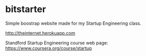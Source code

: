 bitstarter
==========

Simple boostrap website made for my Startup Engineering class.

http://theinternet.herokuapp.com

Standford Startup Engineering course web page: https://www.coursera.org/course/startup
